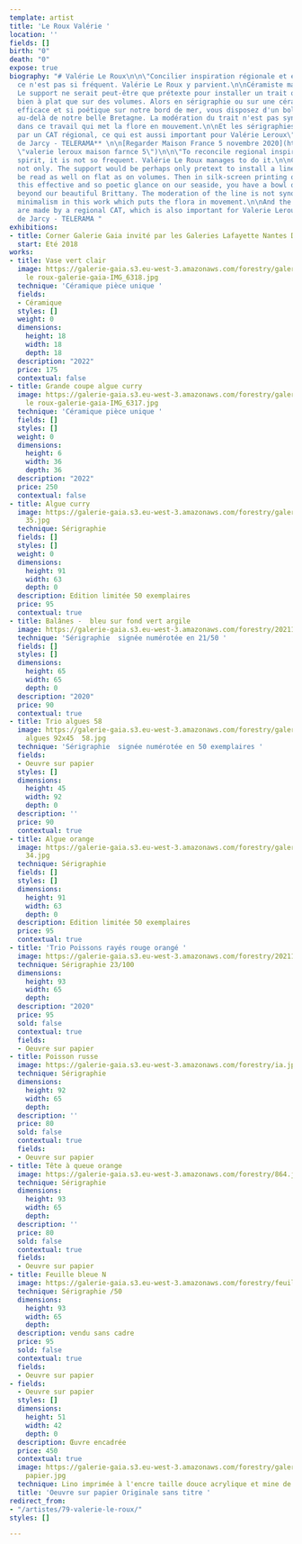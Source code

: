 ```yaml
---
template: artist
title: 'Le Roux Valérie '
location: ''
fields: []
birth: "0"
death: "0"
expose: true
biography: "# Valérie Le Roux\n\n\"Concilier inspiration régionale et esprit contemporain,
  ce n'est pas si fréquent. Valérie Le Roux y parvient.\n\nCéramiste mais pas que.
  Le support ne serait peut-être que prétexte pour installer un trait qui se lit aussi
  bien à plat que sur des volumes. Alors en sérigraphie ou sur une céramique ce regard
  efficace et si poétique sur notre bord de mer, vous disposez d'un bol d'air frais
  au-delà de notre belle Bretagne. La modération du trait n'est pas synonyme de minimalisme
  dans ce travail qui met la flore en mouvement.\n\nEt les sérigraphies sont réalisées
  par un CAT régional, ce qui est aussi important pour Valérie Leroux\"\n\n**Xavier
  de Jarcy - TELERAMA** \n\n[Regarder Maison France 5 novembre 2020](https://www.france.tv/france-5/la-maison-france-5/2007295-concarneau.html
  \"valerie leroux maison farnce 5\")\n\n\"To reconcile regional inspiration and contemporary
  spirit, it is not so frequent. Valérie Le Roux manages to do it.\n\nCeramist but
  not only. The support would be perhaps only pretext to install a line which can
  be read as well on flat as on volumes. Then in silk-screen printing or on a ceramic
  this effective and so poetic glance on our seaside, you have a bowl of fresh air
  beyond our beautiful Brittany. The moderation of the line is not synonymous with
  minimalism in this work which puts the flora in movement.\n\nAnd the serigraphs
  are made by a regional CAT, which is also important for Valerie Leroux.\n\nXavier
  de Jarcy - TELERAMA "
exhibitions:
- title: Corner Galerie Gaia invité par les Galeries Lafayette Nantes Decré
  start: Eté 2018
works:
- title: Vase vert clair
  image: https://galerie-gaia.s3.eu-west-3.amazonaws.com/forestry/galerie-gaia-valérie
    le roux-galerie-gaia-IMG_6318.jpg
  technique: 'Céramique pièce unique '
  fields:
  - Céramique
  styles: []
  weight: 0
  dimensions:
    height: 18
    width: 18
    depth: 18
  description: "2022"
  price: 175
  contextual: false
- title: Grande coupe algue curry
  image: https://galerie-gaia.s3.eu-west-3.amazonaws.com/forestry/galerie-gaia-valérie
    le roux-galerie-gaia-IMG_6317.jpg
  technique: 'Céramique pièce unique '
  fields: []
  styles: []
  weight: 0
  dimensions:
    height: 6
    width: 36
    depth: 36
  description: "2022"
  price: 250
  contextual: false
- title: Algue curry
  image: https://galerie-gaia.s3.eu-west-3.amazonaws.com/forestry/galerie-gaia-valerie-leroux-algues
    35.jpg
  technique: Sérigraphie
  fields: []
  styles: []
  weight: 0
  dimensions:
    height: 91
    width: 63
    depth: 0
  description: Edition limitée 50 exemplaires
  price: 95
  contextual: true
- title: Balânes -  bleu sur fond vert argile
  image: https://galerie-gaia.s3.eu-west-3.amazonaws.com/forestry/20211113_143707.jpg
  technique: 'Sérigraphie  signée numérotée en 21/50 '
  fields: []
  styles: []
  dimensions:
    height: 65
    width: 65
    depth: 0
  description: "2020"
  price: 90
  contextual: true
- title: Trio algues 58
  image: https://galerie-gaia.s3.eu-west-3.amazonaws.com/forestry/galerie-gaia-valerie-leroux-trio
    algues 92x45  58.jpg
  technique: 'Sérigraphie  signée numérotée en 50 exemplaires '
  fields:
  - Oeuvre sur papier
  styles: []
  dimensions:
    height: 45
    width: 92
    depth: 0
  description: ''
  price: 90
  contextual: true
- title: Algue orange
  image: https://galerie-gaia.s3.eu-west-3.amazonaws.com/forestry/galerie-gaia-valerie-leroux-algues
    34.jpg
  technique: Sérigraphie
  fields: []
  styles: []
  dimensions:
    height: 91
    width: 63
    depth: 0
  description: Edition limitée 50 exemplaires
  price: 95
  contextual: true
- title: 'Trio Poissons rayés rouge orangé '
  image: https://galerie-gaia.s3.eu-west-3.amazonaws.com/forestry/20211113_143438.jpg
  technique: Sérigraphie 23/100
  dimensions:
    height: 93
    width: 65
    depth: 
  description: "2020"
  price: 95
  sold: false
  contextual: true
  fields:
  - Oeuvre sur papier
- title: Poisson russe
  image: https://galerie-gaia.s3.eu-west-3.amazonaws.com/forestry/ia.jpg
  technique: Sérigraphie
  dimensions:
    height: 92
    width: 65
    depth: 
  description: ''
  price: 80
  sold: false
  contextual: true
  fields:
  - Oeuvre sur papier
- title: Tête à queue orange
  image: https://galerie-gaia.s3.eu-west-3.amazonaws.com/forestry/864.jpg
  technique: Sérigraphie
  dimensions:
    height: 93
    width: 65
    depth: 
  description: ''
  price: 80
  sold: false
  contextual: true
  fields:
  - Oeuvre sur papier
- title: Feuille bleue N
  image: https://galerie-gaia.s3.eu-west-3.amazonaws.com/forestry/feuille-bleue.jpg
  technique: Sérigraphie /50
  dimensions:
    height: 93
    width: 65
    depth: 
  description: vendu sans cadre
  price: 95
  sold: false
  contextual: true
  fields:
  - Oeuvre sur papier
- fields:
  - Oeuvre sur papier
  styles: []
  dimensions:
    height: 51
    width: 42
    depth: 0
  description: Œuvre encadrée
  price: 450
  contextual: true
  image: https://galerie-gaia.s3.eu-west-3.amazonaws.com/forestry/galerie-gaia-valerie-leroux-original
    papier.jpg
  technique: Lino imprimée à l'encre taille douce acrylique et mine de plomb
  title: 'Oeuvre sur papier Originale sans titre '
redirect_from:
- "/artistes/79-valerie-le-roux/"
styles: []

---
```

